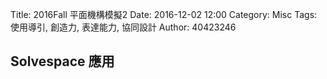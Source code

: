 Title: 2016Fall 平面機構模擬2
Date: 2016-12-02 12:00
Category: Misc
Tags: 使用導引, 創造力, 表達能力, 協同設計
Author: 40423246

## Solvespace 應用


